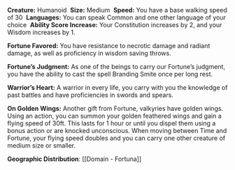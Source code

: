 **Creature:** Humanoid 
**Size:** Medium 
**Speed:** You have a base walking speed of 30 
**Languages:** You can speak Common and one other language of your choice 
**Ability Score Increase:** Your Constitution increases by 2, and your Wisdom increases by 1. 

**Fortune Favored:** You have resistance to necrotic damage and radiant damage, as well as proficiency in wisdom saving throws. 

**Fortune’s Judgment:** As one of the beings to carry our Fortune’s judgment, you have the ability to cast the spell Branding Smite once per long rest. 

**Warrior’s Heart:** A warrior in every life, you carry with you the knowledge of past battles and have proficiencies in swords and spears. 

**On Golden Wings:** Another gift from Fortune, valkyries have golden wings. Using an action, you can summon your golden feathered wings and gain a flying speed of 30ft. This lasts for 1 hour or until you dispel them using a bonus action or are knocked unconscious. When moving between Time and Fortune, your flying speed doubles and you can carry one other creature of medium size or smaller.

**Geographic Distribution**: [[Domain - Fortuna]]
